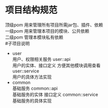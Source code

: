 # 项目结构规范
顶级pom  用来管理所有项目所需jar包、插件、依赖  
一级pom 用来管理本项目的模块、公共依赖  
二级pom 管理本模块私有依赖  
#子项目说明
* user  
  用户、权限相关服务
  user::api  
  用户的实体、接口定义 方便其他模块调用查看  
  user::service  
  用户的具体方法实现 
* common    
  基础服务 
  common::api  
  基础服务的实体 接口定义
  common::service  
  基础服务的具体实现
